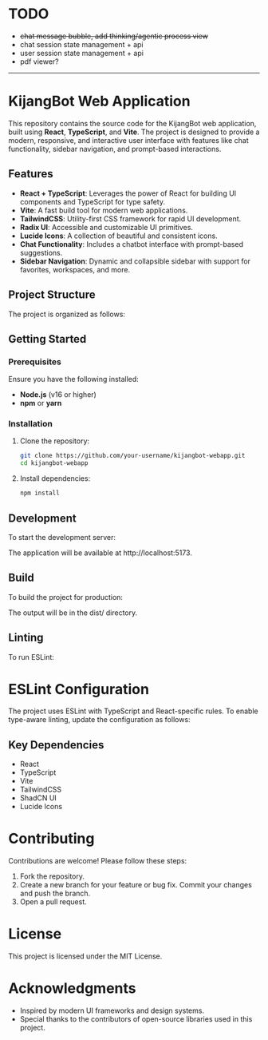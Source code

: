 # TODO

- ~~chat message bubble, add thinking/agentic process view~~
- chat session state management + api
- user session state management + api
- pdf viewer?

---

# KijangBot Web Application

This repository contains the source code for the KijangBot web application, built using **React**, **TypeScript**, and **Vite**. The project is designed to provide a modern, responsive, and interactive user interface with features like chat functionality, sidebar navigation, and prompt-based interactions.

## Features

- **React + TypeScript**: Leverages the power of React for building UI components and TypeScript for type safety.
- **Vite**: A fast build tool for modern web applications.
- **TailwindCSS**: Utility-first CSS framework for rapid UI development.
- **Radix UI**: Accessible and customizable UI primitives.
- **Lucide Icons**: A collection of beautiful and consistent icons.
- **Chat Functionality**: Includes a chatbot interface with prompt-based suggestions.
- **Sidebar Navigation**: Dynamic and collapsible sidebar with support for favorites, workspaces, and more.

## Project Structure

The project is organized as follows:

## Getting Started

### Prerequisites

Ensure you have the following installed:

- **Node.js** (v16 or higher)
- **npm** or **yarn**

### Installation

1. Clone the repository:

   ```bash
   git clone https://github.com/your-username/kijangbot-webapp.git
   cd kijangbot-webapp
   ```

2. Install dependencies:

   ```bash
   npm install
   ```

## Development

To start the development server:

The application will be available at http://localhost:5173.

## Build

To build the project for production:

The output will be in the dist/ directory.

## Linting

To run ESLint:

# ESLint Configuration

The project uses ESLint with TypeScript and React-specific rules. To enable type-aware linting, update the configuration as follows:

## Key Dependencies

- React
- TypeScript
- Vite
- TailwindCSS
- ShadCN UI
- Lucide Icons

# Contributing

Contributions are welcome! Please follow these steps:

1. Fork the repository.
2. Create a new branch for your feature or bug fix.
   Commit your changes and push the branch.
3. Open a pull request.

# License

This project is licensed under the MIT License.

# Acknowledgments

- Inspired by modern UI frameworks and design systems.
- Special thanks to the contributors of open-source libraries used in this project.
